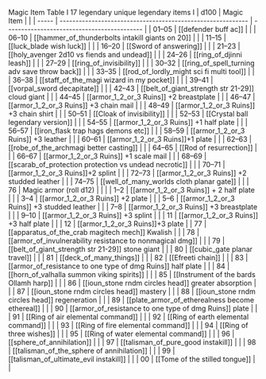 Magic Item Table I 17 legendary unique legendary items I
| d100  | Magic Item                                                  |                                             |
| ----- | ----------------------------------------------------------- | ------------------------------------------- |
| 01–05 | [[defender buff ac]]                                        |                                             |
| 06–10 | [[hammer_of_thunderbolts intakill giants on 20]]            |                                             |
| 11–15 | [[luck_blade wish luck]]                                    |                                             |
| 16–20 | [[Sword of answering]]                                      |                                             |
| 21–23 | [[holy_avenger 2d10 vs fiends and undead]]                  |                                             |
| 24–26 | [[ring_of_djinni leash]]                                    |                                             |
| 27–29 | [[ring_of_invisibility]]                                    |                                             |
| 30–32 | [[ring_of_spell_turning adv save throw back]]               |                                             |
| 33–35 | [[rod_of_lordly_might sci fi multi tool]]                   |                                             |
| 36–38 | [[staff_of_the_magi wizard in my pocket]]                   |                                             |
| 39–41 | [[vorpal_sword decapitate]]                                 |                                             |
| 42–43 | [[belt_of_giant_strength str 21-29]] cloud giant            |                                             |
| 44–45 | [[armor_1_2_or_3 Ruins]] +2 breastplate                     |                                             |
| 46–47 | [[armor_1_2_or_3 Ruins]] +3 chain mail                      |                                             |
| 48–49 | [[armor_1_2_or_3 Ruins]] +3 chain shirt                     |                                             |
| 50–51 | [[Cloak of invisibility]]                                   |                                             |
| 52–53 | [[Crystal ball legendary version]]                          |                                             |
| 54–55 | [[armor_1_2_or_3 Ruins]] +1 half plate                      |                                             |
| 56–57 | [[iron_flask trap hags demons etc]]                         |                                             |
| 58–59 | [[armor_1_2_or_3 Ruins]] +3 leather                         |                                             |
| 60–61 | [[armor_1_2_or_3 Ruins]]+1 plate                            |                                             |
| 62–63 | [[robe_of_the_archmagi better casting]]                     |                                             |
| 64–65 | [[Rod of resurrection]]                                     |                                             |
| 66–67 | [[armor_1_2_or_3 Ruins]] +1 scale mail                      |                                             |
| 68–69 | [[scarab_of_protection protection vs undead necrotic]]      |                                             |
| 70–71 | [[armor_1_2_or_3 Ruins]]+2 splint                           |                                             |
| 72–73 | [[armor_1_2_or_3 Ruins]] +2 studded leather                 |                                             |
| 74–75 | [[well_of_many_worlds cloth planar gate]]                   |                                             |
| 76    | Magic armor (roll d12)                                      |                                             |
|       | 1–2                                                         | [[armor_1_2_or_3 Ruins]] + 2 half plate     |
|       | 3–4                                                         | [[armor_1_2_or_3 Ruins]] +2 plate           |
|       | 5–6                                                         | [[armor_1_2_or_3 Ruins]] +3 studded leather |
|       | 7–8                                                         | [[armor_1_2_or_3 Ruins]] +3 breastplate     |
|       | 9–10                                                        | [[armor_1_2_or_3 Ruins]] +3 splint          |
|       | 11                                                          | [[armor_1_2_or_3 Ruins]] +3 half plate      |
|       | 12                                                          | [[armor_1_2_or_3 Ruins]]+3 plate            |
| 77    | [[apparatus_of_the_crab magitech mech]] Kwalish             |                                             |
| 78    | [[armor_of_invulnerability resistance to nonmagical dmg]]   |                                             |
| 79    | [[belt_of_giant_strength str 21-29]] stone giant            |                                             |
| 80    | [[cubic_gate planar travel]]                                |                                             |
| 81    | [[deck_of_many_things]]                                     |                                             |
| 82    | [[Efreeti chain]]                                           |                                             |
| 83    | [[armor_of_resistance to one type of dmg Ruins]] half plate |                                             |
| 84    | [[horn_of_valhalla summon viking spirits]]                  |                                             |
| 85    | [[Instrument of the bards Ollamh harp]]                     |                                             |
| 86    | [[ioun_stone rndm circles head]] greater absorption         |                                             |
| 87    | [[ioun_stone rndm circles head]] mastery                    |                                             |
| 88    | [[ioun_stone rndm circles head]] regeneration               |                                             |
| 89    | [[plate_armor_of_etherealness become ethereal]]             |                                             |
| 90    | [[armor_of_resistance to one type of dmg Ruins]] plate      |                                             |
| 91    | [[Ring of air elemental command]]                           |                                             |
| 92    | [[Ring of earth elemental command]]                         |                                             |
| 93    | [[Ring of fire elemental command]]                          |                                             |
| 94    | [[Ring of three wishes]]                                    |                                             |
| 95    | [[Ring of water elemental command]]                         |                                             |
| 96    | [[sphere_of_annihilation]]                                  |                                             |
| 97    | [[talisman_of_pure_good instakill]]                         |                                             |
| 98    | [[talisman_of_the_sphere of annihilation]]                  |                                             |
| 99    | [[talisman_of_ultimate_evil instakill]]                     |                                             |
| 00    | [[Tome of the stilled tongue]]                              |                                             |



